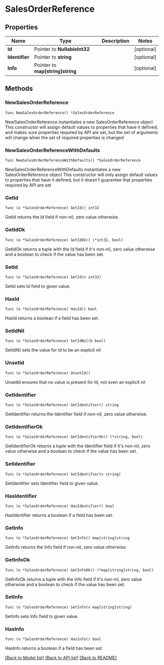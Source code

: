 # SalesOrderReference

## Properties

Name | Type | Description | Notes
------------ | ------------- | ------------- | -------------
**Id** | Pointer to **NullableInt32** |  | [optional] 
**Identifier** | Pointer to **string** |  | [optional] 
**Info** | Pointer to **map[string]string** |  | [optional] 

## Methods

### NewSalesOrderReference

`func NewSalesOrderReference() *SalesOrderReference`

NewSalesOrderReference instantiates a new SalesOrderReference object
This constructor will assign default values to properties that have it defined,
and makes sure properties required by API are set, but the set of arguments
will change when the set of required properties is changed

### NewSalesOrderReferenceWithDefaults

`func NewSalesOrderReferenceWithDefaults() *SalesOrderReference`

NewSalesOrderReferenceWithDefaults instantiates a new SalesOrderReference object
This constructor will only assign default values to properties that have it defined,
but it doesn't guarantee that properties required by API are set

### GetId

`func (o *SalesOrderReference) GetId() int32`

GetId returns the Id field if non-nil, zero value otherwise.

### GetIdOk

`func (o *SalesOrderReference) GetIdOk() (*int32, bool)`

GetIdOk returns a tuple with the Id field if it's non-nil, zero value otherwise
and a boolean to check if the value has been set.

### SetId

`func (o *SalesOrderReference) SetId(v int32)`

SetId sets Id field to given value.

### HasId

`func (o *SalesOrderReference) HasId() bool`

HasId returns a boolean if a field has been set.

### SetIdNil

`func (o *SalesOrderReference) SetIdNil(b bool)`

 SetIdNil sets the value for Id to be an explicit nil

### UnsetId
`func (o *SalesOrderReference) UnsetId()`

UnsetId ensures that no value is present for Id, not even an explicit nil
### GetIdentifier

`func (o *SalesOrderReference) GetIdentifier() string`

GetIdentifier returns the Identifier field if non-nil, zero value otherwise.

### GetIdentifierOk

`func (o *SalesOrderReference) GetIdentifierOk() (*string, bool)`

GetIdentifierOk returns a tuple with the Identifier field if it's non-nil, zero value otherwise
and a boolean to check if the value has been set.

### SetIdentifier

`func (o *SalesOrderReference) SetIdentifier(v string)`

SetIdentifier sets Identifier field to given value.

### HasIdentifier

`func (o *SalesOrderReference) HasIdentifier() bool`

HasIdentifier returns a boolean if a field has been set.

### GetInfo

`func (o *SalesOrderReference) GetInfo() map[string]string`

GetInfo returns the Info field if non-nil, zero value otherwise.

### GetInfoOk

`func (o *SalesOrderReference) GetInfoOk() (*map[string]string, bool)`

GetInfoOk returns a tuple with the Info field if it's non-nil, zero value otherwise
and a boolean to check if the value has been set.

### SetInfo

`func (o *SalesOrderReference) SetInfo(v map[string]string)`

SetInfo sets Info field to given value.

### HasInfo

`func (o *SalesOrderReference) HasInfo() bool`

HasInfo returns a boolean if a field has been set.


[[Back to Model list]](../README.md#documentation-for-models) [[Back to API list]](../README.md#documentation-for-api-endpoints) [[Back to README]](../README.md)


